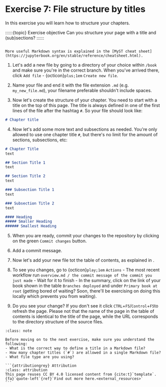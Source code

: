 # Exercise 7: File structure by titles

In this exercise you will learn how to structure your chapters.

::::::{topic} Exercise objective
Can you structure your page with a title and (sub)sections?
::::::

```{tip}

More useful Markdown syntax is explained in the [MyST cheat sheet](https://jupyterbook.org/en/stable/reference/cheatsheet.html).

```

1. Let's add a new file by going to a directory of your choice within `/book` and make sure you're in the correct branch. When you've arrived there, click `Add file` - {octicon}`plus;1em` `Create new file`.

2. Name your file and end it with the file extension `.md` (e.g. `my_new_file.md`), your filename preferable shouldn't include spaces.

3. Now let's create the structure of your chapter. You need to start with a title on the top of this page. The title is always defined in one of the first lines of the file after the hashtag `#`. So your file should look like:

```md
# Chapter title

```

4. Now let's add some more text and subsections as needed. You're only allowed to use one chapter title `#`, but there's no limit for the amount of sections, subsections, etc:

```md
# Chapter Title 
text

## Section Title 1
text

## Section Title 2
text

### Subsection Title 1
text

### Subsection Title 2
text

#### Heading 
##### Smaller Heading
###### Smallest Heading
```

5. When you are ready, commit your changes to the repository by clicking on the green `Commit changes` button.

6. Add a commit message.

7. Now let's add your new file tot the table of contents, as explained in [](../exercises/002.md).

8. To see you changes, go to {octicon}`play;1em` `Actions` - The most recent workflow run `overview.md / the commit message of the commit you just made` - Wait for it to finish - In the summary, click on the link of your book shown in the table `Branches deployed` and under `Primary book at root` (getting bored of waiting? Soon, there'll be exercising on doing this locally which prevents you from waiting).

9. Do you see your change? If you don't see it click `CTRL`+`F5`/`Control`+`F5`to refresh the page. Please not that the name of the page in the table of contents is identical to the title of the page, while the URL corresponds to the directory structure of the source files.

```{admonition} Check your understanding
:class: note

Before moving on to the next exercise, make sure you understand the following:
- What is the correct way to define a title in a Markdown file?
- How many chapter titles (`#`) are allowed in a single Markdown file?
- What file type are you using?
```

````{margin}
```{attributiongrey} Attribution
:class: attribution
This page reuses CC BY 4.0 licensed content from {cite:t}`template`. {fa}`quote-left`{ref}`Find out more here.<external_resources>`
```
````